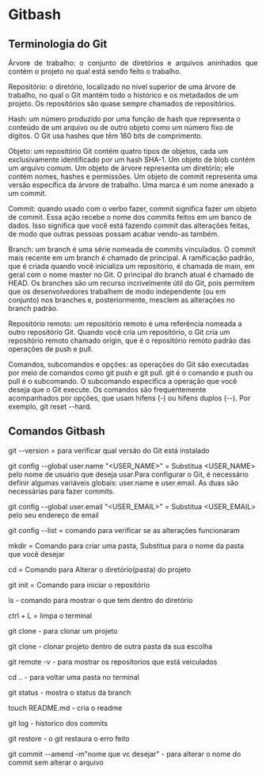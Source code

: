 
# Gitbash

## Terminologia do Git


<p align="justify">Árvore de trabalho: o conjunto de diretórios e arquivos aninhados que contém o projeto no qual está sendo feito o trabalho.

Repositório: o diretório, localizado no nível superior de uma árvore de trabalho, no qual o Git mantém todo o histórico e os metadados de um projeto. Os repositórios são quase sempre chamados de repositórios.

Hash: um número produzido por uma função de hash que representa o conteúdo de um arquivo ou de outro objeto como um número fixo de dígitos. O Git usa hashes que têm 160 bits de comprimento.

Objeto: um repositório Git contém quatro tipos de objetos, cada um exclusivamente identificado por um hash SHA-1. Um objeto de blob contém um arquivo comum. Um objeto de árvore representa um diretório; ele contém nomes, hashes e permissões. Um objeto de commit representa uma versão específica da árvore de trabalho. Uma marca é um nome anexado a um commit.

Commit: quando usado com o verbo fazer, commit significa fazer um objeto de commit. Essa ação recebe o nome dos commits feitos em um banco de dados. Isso significa que você está fazendo commit das alterações feitas, de modo que outras pessoas possam acabar vendo-as também.

Branch: um branch é uma série nomeada de commits vinculados. O commit mais recente em um branch é chamado de principal. A ramificação padrão, que é criada quando você inicializa um repositório, é chamada de main, em geral com o nome master no Git. O principal do branch atual é chamado de HEAD. Os branches são um recurso incrivelmente útil do Git, pois permitem que os desenvolvedores trabalhem de modo independente (ou em conjunto) nos branches e, posteriormente, mesclem as alterações no branch padrão.

Repositório remoto: um repositório remoto é uma referência nomeada a outro repositório Git. Quando você cria um repositório, o Git cria um repositório remoto chamado origin, que é o repositório remoto padrão das operações de push e pull.


Comandos, subcomandos e opções: as operações do Git são executadas por meio de comandos como git push e git pull. git é o comando e push ou pull é o subcomando. O subcomando especifica a operação que você deseja que o Git execute. Os comandos são frequentemente acompanhados por opções, que usam hifens (-) ou hifens duplos (--). Por exemplo, git reset --hard.</p>


## Comandos Gitbash

git --version = para verificar qual versão do Git está instalado

git config --global user.name "<USER_NAME>" = Substitua <USER_NAME> pelo nome de usuário que deseja usar.Para configurar o Git, é necessário definir algumas variáveis globais: user.name e user.email. As duas são necessárias para fazer commits.

git config --global user.email "<USER_EMAIL>" = Substitua <USER_EMAIL> pelo seu endereço de email

git config --list =  comando para verificar se as alterações funcionaram

mkdir <NOME DA PASTA> = Comando para criar uma pasta, Substitua <NOME DA PASTA> para o nome da pasta que você desejar

cd <NOME DA PASTA> = Comando para Alterar o diretório(pasta) do projeto

git init = Comando para iniciar o repositório 

ls - comando para mostrar o que tem dentro do diretório

ctrl + L = limpa o terminal

git clone <LINK REPOSITORIO> - para clonar um projeto

git clone <LINK REPOSITORIO> <NOME DA NOVA PASTA> -  clonar projeto dentro de outra pasta da sua escolha

git remote -v - para mostrar os repositorios que está veiculados 

cd .. - para voltar uma pasta no terminal 

git status - mostra o status da branch

touch README.md - cria o readme

git log - historico dos commits

git restore <nome do arquivo> - o git restaura o erro feito
	
git commit --amend -m"nome que vc desejar" - para alterar o nome do commit sem alterar o arquivo

